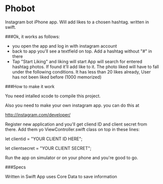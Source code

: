 # Phobot
Instagram bot iPhone app. Will add likes to a chosen hashtag. written in swift.

###Ok, it works as follows:
- you open the app and log in with instagram account
- back to app you'll see a textfield on top. Add a hashtag without "#" in there
- Tap "Start Liking" and liking will start
App will search for entered hashtag photos. If found it'll add like to it. 
The photo liked will have to fall under the following conditions.
It has less than 20 likes already, User has not been liked before (1000 memorized)

###How to make it work

You need intalled xcode to compile this project.

Also you need to make your own instagram app. you can do this at

http://instagram.com/developer/

Register new application and you'll get cliend ID and client secret from there. Add them yo ViewController.swift class on top in these lines:

let clientid = "YOUR CLIENT ID HERE";

let clientsecret = "YOUR CLIENT SECRET";

Run the app on simulator or on your phone and you're good to go.

###Specs

Written in Swift
App uses Core Data to save information
